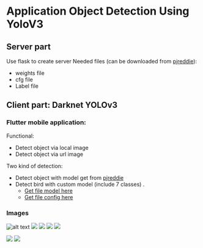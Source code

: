 # Application Object Detection Using YoloV3

## Server part

Use flask to create server
Needed files (can be downloaded from [pjreddie](https://pjreddie.com/darknet/yolo/)):
- weights file
- cfg file
- Label file
  
## Client part: Darknet YOLOv3

### Flutter mobile application:

Functional: 

- Detect object via local image
- Detect object via url image

Two kind of detection:
- Detect object with model get from [pjreddie](https://pjreddie.com/darknet/yolo/)
- Detect bird with custom model (include 7 classes) .
  - [Get file model here](https://drive.google.com/file/d/1vDDJ2JTBIxJO7TlvbYXIDyhMqZw7Bdzf/view)
  - [Get file config here](https://drive.google.com/file/d/1eshRDz27u9b-Z-vzgL5LznQlkJuK5zNy/view)


### Images
![alt text](../ApplicationObjectDetectionUsingYoloV3/resource/Picture1.png)
![](../ApplicationObjectDetectionUsingYoloV3/resource/Picture2.png)
![](../ApplicationObjectDetectionUsingYoloV3/resource/Picture3.png)
![](../ApplicationObjectDetectionUsingYoloV3/resource/Picture4.png)
![](../ApplicationObjectDetectionUsingYoloV3/resource/Picture5.png)

![](../ApplicationObjectDetectionUsingYoloV3/resource/Picture6.png)
![](../ApplicationObjectDetectionUsingYoloV3/resource/Picture7.png)
